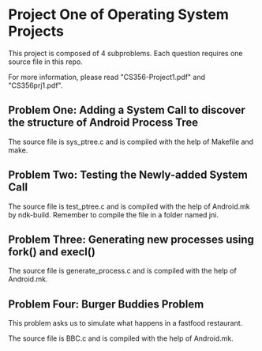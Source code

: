 # Project One of Operating System Projects
This project is composed of 4 subproblems. Each question requires one source file in this repo. 

For more information, please read "CS356-Project1.pdf" and "CS356prj1.pdf".

## Problem One: Adding a System Call to discover the structure of Android Process Tree
The source file is sys_ptree.c and is compiled with the help of Makefile and make. 

## Problem Two: Testing the Newly-added System Call
The source file is test_ptree.c and is compiled with the help of Android.mk by ndk-build. Remember to compile the file in a folder named jni.

## Problem Three: Generating new processes using fork() and execl()
The source file is generate_process.c and is compiled with the help of Android.mk. 

## Problem Four: Burger Buddies Problem
This problem asks us to simulate what happens in a fastfood restaurant.

The source file is BBC.c and is compiled with the help of Android.mk.
